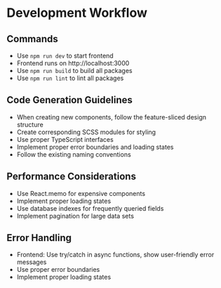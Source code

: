 # Development Workflow

## Commands

- Use `npm run dev` to start frontend
- Frontend runs on http://localhost:3000
- Use `npm run build` to build all packages
- Use `npm run lint` to lint all packages

## Code Generation Guidelines

- When creating new components, follow the feature-sliced design structure
- Create corresponding SCSS modules for styling
- Use proper TypeScript interfaces
- Implement proper error boundaries and loading states
- Follow the existing naming conventions

## Performance Considerations

- Use React.memo for expensive components
- Implement proper loading states
- Use database indexes for frequently queried fields
- Implement pagination for large data sets

## Error Handling

- Frontend: Use try/catch in async functions, show user-friendly error messages
- Use proper error boundaries
- Implement proper loading states
